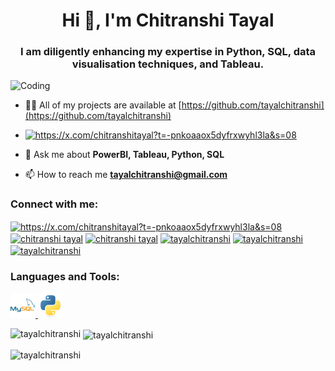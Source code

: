 <h1 align="center">Hi 👋, I'm Chitranshi Tayal</h1>
<h3 align="center">I am diligently enhancing my expertise in Python, SQL, data visualisation techniques, and Tableau.</h3>
<img align="centre" alt="Coding" width="350" src="https://user-images.githubusercontent.com/74038190/236119160-976a0405-caa7-470c-9356-16d43402ea0a.gif">

- 👨‍💻 All of my projects are available at [https://github.com/tayalchitranshi](https://github.com/tayalchitranshi)
- <p align="centre"> <a href="Twitter - tayalchitranshi" target="blank"><img src="https://img.shields.io/twitter/follow/https://x.com/chitranshitayal?t=-pnkoaaox5dyfrxwyhl3la&s=08?logo=twitter&style=for-the-badge" alt="https://x.com/chitranshitayal?t=-pnkoaaox5dyfrxwyhl3la&s=08" /></a> </p>

- 💬 Ask me about **PowerBI, Tableau, Python, SQL**

- 📫 How to reach me **tayalchitranshi@gmail.com**

<h3 align="left">Connect with me:</h3>
<p align="left">
<a href="tayalchitranshi" target="blank"><img align="center" src="https://raw.githubusercontent.com/rahuldkjain/github-profile-readme-generator/master/src/images/icons/Social/twitter.svg" alt="https://x.com/chitranshitayal?t=-pnkoaaox5dyfrxwyhl3la&s=08" height="30" width="40" /></a>
<a href="https://linkedin.com/in/chitranshi tayal" target="blank"><img align="center" src="https://raw.githubusercontent.com/rahuldkjain/github-profile-readme-generator/master/src/images/icons/Social/linked-in-alt.svg" alt="chitranshi tayal" height="30" width="40" /></a>
<a href="https://kaggle.com/chitranshi tayal" target="blank"><img align="center" src="https://raw.githubusercontent.com/rahuldkjain/github-profile-readme-generator/master/src/images/icons/Social/kaggle.svg" alt="chitranshi tayal" height="30" width="40" /></a>
<a href="https://instagram.com/tayalchitranshi" target="blank"><img align="center" src="https://raw.githubusercontent.com/rahuldkjain/github-profile-readme-generator/master/src/images/icons/Social/instagram.svg" alt="tayalchitranshi" height="30" width="40" /></a>
<a href="https://www.hackerrank.com/tayalchitranshi" target="blank"><img align="center" src="https://raw.githubusercontent.com/rahuldkjain/github-profile-readme-generator/master/src/images/icons/Social/hackerrank.svg" alt="tayalchitranshi" height="30" width="40" /></a>
<a href="https://www.leetcode.com/tayalchitranshi" target="blank"><img align="center" src="https://raw.githubusercontent.com/rahuldkjain/github-profile-readme-generator/master/src/images/icons/Social/leet-code.svg" alt="tayalchitranshi" height="30" width="40" /></a>
</p>

<h3 align="left">Languages and Tools:</h3>
<p align="left"> <a href="https://www.mysql.com/" target="_blank" rel="noreferrer"> <img src="https://raw.githubusercontent.com/devicons/devicon/master/icons/mysql/mysql-original-wordmark.svg" alt="mysql" width="40" height="40"/> </a> <a href="https://www.python.org" target="_blank" rel="noreferrer"> <img src="https://raw.githubusercontent.com/devicons/devicon/master/icons/python/python-original.svg" alt="python" width="40" height="40"/> </a> </p>

<p><img align="left" src="https://github-readme-stats.vercel.app/api/top-langs?username=tayalchitranshi&show_icons=true&locale=en&layout=compact" alt="tayalchitranshi" /></p>

<p>&nbsp;<img align="center" src="https://github-readme-stats.vercel.app/api?username=tayalchitranshi&show_icons=true&locale=en" alt="tayalchitranshi" /></p>

<p><img align="center" src="https://github-readme-streak-stats.herokuapp.com/?user=tayalchitranshi&" alt="tayalchitranshi" /></p>

